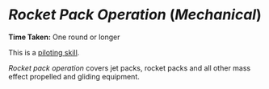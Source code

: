 # *Rocket Pack Operation* (*Mechanical*)

**Time Taken:** One round or longer

This is a [piloting skill](skills/piloting-skills.md).

*Rocket pack operation* covers jet packs, rocket packs and all other mass effect propelled and gliding equipment.
